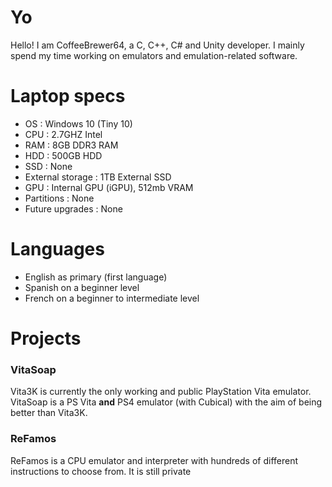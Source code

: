# Yo

Hello! I am CoffeeBrewer64, a C, C++, C# and Unity developer.
I mainly spend my time working on emulators and emulation-related software.

# Laptop specs

- OS : Windows 10 (Tiny 10)
- CPU : 2.7GHZ Intel
- RAM : 8GB DDR3 RAM
- HDD : 500GB HDD
- SSD : None
- External storage : 1TB External SSD
- GPU : Internal GPU (iGPU), 512mb VRAM
- Partitions : None
- Future upgrades : None

# Languages
- English as primary (first language)
- Spanish on a beginner level
- French on a beginner to intermediate level

# Projects

### VitaSoap

Vita3K is currently the only working and public PlayStation Vita emulator. VitaSoap is a PS Vita **and** PS4 emulator (with Cubical) with the aim of being better than Vita3K.

### ReFamos

ReFamos is a CPU emulator and interpreter with hundreds of different instructions to choose from. It is still private
